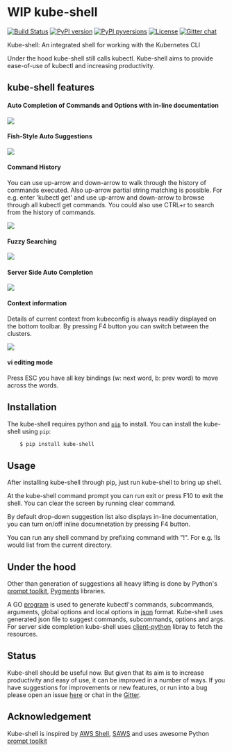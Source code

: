 
# WIP kube-shell

[![Build Status](https://travis-ci.org/cloudnativelabs/kube-shell.svg?branch=master)](https://travis-ci.org/cloudnativelabs/kube-shell) [![PyPI version](https://badge.fury.io/py/kube-shell.svg)](https://badge.fury.io/py/kube-shell) [![PyPI pyversions](https://img.shields.io/pypi/pyversions/ansicolortags.svg)](https://pypi.python.org/pypi/kube-shell/) [![License](http://img.shields.io/:license-apache-blue.svg)](http://www.apache.org/licenses/LICENSE-2.0.html) [![Gitter chat](http://badges.gitter.im/kube-shell/Lobby.svg)](https://gitter.im/kube-shell/Lobby)

Kube-shell: An integrated shell for working with the Kubernetes CLI

Under the hood kube-shell still calls kubectl. Kube-shell aims to provide ease-of-use of kubectl and increasing productivity. 

## kube-shell features

#### Auto Completion of Commands and Options with in-line documentation

![](http://i.imgur.com/dfelkKr.gif)

#### Fish-Style Auto Suggestions

![](http://i.imgur.com/7VciOuR.png)

#### Command History

You can use up-arrow and down-arrow to walk through the history of commands executed. Also up-arrow partial string matching is possible. For e.g. enter 'kubectl get' and use up-arrow and down-arrow to browse through all kubectl get commands. You could also use CTRL+r to search from the history of commands.

![](http://i.imgur.com/xsIM3QV.png)

#### Fuzzy Searching

![](http://i.imgur.com/tW9oAUO.png)

#### Server Side Auto Completion

![](http://i.imgur.com/RAfHXjx.gif)

#### Context information

Details of current context from kubeconfig is always readily displayed on the bottom toolbar. By pressing F4 button you can switch between the clusters.

![](http://i.imgur.com/Z1UF56R.png)

#### vi editing mode

Press ESC you have all key bindings (w: next word, b: prev word) to move across the words.

## Installation

The kube-shell requires python and [`pip`](https://pypi.python.org/pypi/pip) to install. You can install the kube-shell using `pip`:
``` bash
    $ pip install kube-shell
```
## Usage

After installing kube-shell through pip, just run kube-shell to bring up shell.

At the kube-shell command prompt you can run exit or press F10 to exit the shell. You can clear the screen by running clear command.

By default drop-down suggestion list also displays in-line documentation, you can turn on/off inline documnetation by pressing F4 button.

You can run any shell command by prefixing command with "!". For e.g. !ls would list from the current directory.

## Under the hood

Other than generation of suggestions all heavy lifting is done by Python's [prompt toolkit](https://github.com/jonathanslenders/python-prompt-toolkit), [Pygments](http://pygments.org) libraries.

A GO [program](misc/python_eats_cobra.go) is used to generate kubectl's commands, subcommands, arguments, global options and local options in [json](kubeshell/data/cli.json) format. Kube-shell uses generated json file to suggest commands, subcommands, options and args. For server side completion kube-shell uses [client-python](https://github.com/kubernetes-incubator/client-python) libray to fetch the resources.

## Status

Kube-shell should be useful now. But given that its aim is to increase productivity and easy of use, it can be improved in a number of ways. If you have suggestions for improvements or new features, or run into a bug please open an issue [here](https://github.com/cloudnativelabs/kube-shell/issues) or chat in the [Gitter](https://gitter.im/kube-shell/Lobby). 

## Acknowledgement

Kube-shell is inspired by [AWS Shell](https://github.com/awslabs/aws-shell), [SAWS](https://github.com/donnemartin/saws) and uses awesome Python [prompt toolkit](https://github.com/jonathanslenders/python-prompt-toolkit) 
